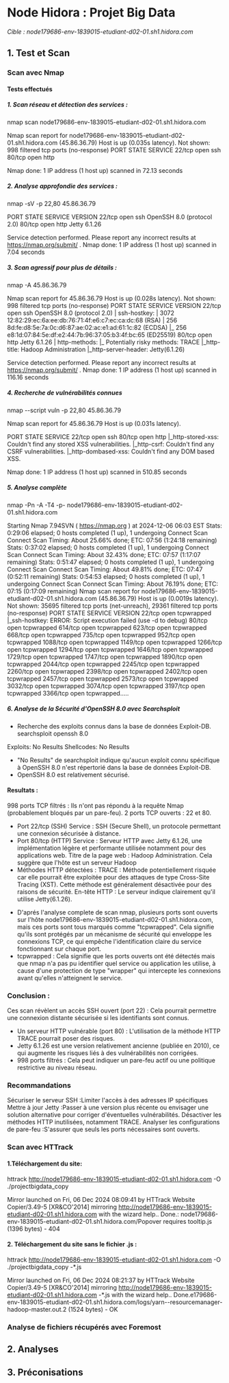 
# Node Hidora : Projet Big Data

*Cible : node179686-env-1839015-etudiant-d02-01.sh1.hidora.com*

## 1. Test et Scan

###  Scan avec Nmap
#### Tests effectués
##### 1. Scan réseau et détection des services :
nmap scan  node179686-env-1839015-etudiant-d02-01.sh1.hidora.com 

Nmap scan report for node179686-env-1839015-etudiant-d02-01.sh1.hidora.com (45.86.36.79)
Host is up (0.035s latency).
Not shown: 998 filtered tcp ports (no-response)
PORT   STATE SERVICE
22/tcp open  ssh
80/tcp open  http

Nmap done: 1 IP address (1 host up) scanned in 72.13 seconds

##### 2. Analyse approfondie des services :
nmap -sV -p 22,80 45.86.36.79


PORT   STATE SERVICE VERSION
22/tcp open  ssh     OpenSSH 8.0 (protocol 2.0)
80/tcp open  http    Jetty 6.1.26

Service detection performed. Please report any incorrect results at https://nmap.org/submit/ .
Nmap done: 1 IP address (1 host up) scanned in 7.04 seconds


##### 3. Scan agressif pour plus de détails :
nmap -A 45.86.36.79

Nmap scan report for 45.86.36.79
Host is up (0.028s latency).
Not shown: 998 filtered tcp ports (no-response)
PORT   STATE SERVICE VERSION
22/tcp open  ssh     OpenSSH 8.0 (protocol 2.0)
| ssh-hostkey: 
|   3072 12:82:29:ec:6a:ee:db:76:71:4f:e6:c7:ec:ca:dc:68 (RSA)
|   256 8d:fe:d8:5e:7a:0c:d6:87:ae:02:ac:e1:ad:61:1c:82 (ECDSA)
|_  256 e8:1d:07:84:5e:df:e2:44:7b:96:37:05:b3:4f:bc:65 (ED25519)
80/tcp open  http    Jetty 6.1.26
| http-methods: 
|_  Potentially risky methods: TRACE
|_http-title: Hadoop Administration
|_http-server-header: Jetty(6.1.26)

Service detection performed. Please report any incorrect results at https://nmap.org/submit/ .
Nmap done: 1 IP address (1 host up) scanned in 116.16 seconds

##### 4. Recherche de vulnérabilités connues

nmap --script vuln -p 22,80 45.86.36.79

Nmap scan report for 45.86.36.79
Host is up (0.031s latency).

PORT   STATE SERVICE
22/tcp open  ssh
80/tcp open  http
|_http-stored-xss: Couldn't find any stored XSS vulnerabilities.
|_http-csrf: Couldn't find any CSRF vulnerabilities.
|_http-dombased-xss: Couldn't find any DOM based XSS.

Nmap done: 1 IP address (1 host up) scanned in 510.85 seconds

##### 5. Analyse complète 
nmap -Pn -A -T4 -p- node179686-env-1839015-etudiant-d02-01.sh1.hidora.com

Starting Nmap 7.94SVN ( https://nmap.org ) at 2024-12-06 06:03 EST
Stats: 0:29:06 elapsed; 0 hosts completed (1 up), 1 undergoing Connect Scan
Connect Scan Timing: About 25.66% done; ETC: 07:56 (1:24:18 remaining)
Stats: 0:37:02 elapsed; 0 hosts completed (1 up), 1 undergoing Connect Scan
Connect Scan Timing: About 32.43% done; ETC: 07:57 (1:17:07 remaining)
Stats: 0:51:47 elapsed; 0 hosts completed (1 up), 1 undergoing Connect Scan
Connect Scan Timing: About 49.81% done; ETC: 07:47 (0:52:11 remaining)
Stats: 0:54:53 elapsed; 0 hosts completed (1 up), 1 undergoing Connect Scan
Connect Scan Timing: About 76.19% done; ETC: 07:15 (0:17:09 remaining)
Nmap scan report for node179686-env-1839015-etudiant-d02-01.sh1.hidora.com (45.86.36.79)
Host is up (0.0019s latency).
Not shown: 35695 filtered tcp ports (net-unreach), 29361 filtered tcp ports (no-response)
PORT      STATE SERVICE    VERSION
22/tcp    open  tcpwrapped
|_ssh-hostkey: ERROR: Script execution failed (use -d to debug)
80/tcp    open  tcpwrapped
614/tcp   open  tcpwrapped
623/tcp   open  tcpwrapped
668/tcp   open  tcpwrapped
735/tcp   open  tcpwrapped
952/tcp   open  tcpwrapped
1088/tcp  open  tcpwrapped
1149/tcp  open  tcpwrapped
1266/tcp  open  tcpwrapped
1294/tcp  open  tcpwrapped
1646/tcp  open  tcpwrapped
1729/tcp  open  tcpwrapped
1747/tcp  open  tcpwrapped
1890/tcp  open  tcpwrapped
2044/tcp  open  tcpwrapped
2245/tcp  open  tcpwrapped
2260/tcp  open  tcpwrapped
2398/tcp  open  tcpwrapped
2402/tcp  open  tcpwrapped
2457/tcp  open  tcpwrapped
2573/tcp  open  tcpwrapped
3032/tcp  open  tcpwrapped
3074/tcp  open  tcpwrapped
3197/tcp  open  tcpwrapped
3366/tcp  open  tcpwrapped.....

##### 6. Analyse de la Sécurité d'OpenSSH 8.0 avec Searchsploit
* Recherche des exploits connus dans la base de données Exploit-DB.
searchsploit openssh 8.0

Exploits: No Results
Shellcodes: No Results


- "No Results" de searchsploit indique qu'aucun exploit connu spécifique à OpenSSH 8.0 n'est répertorié dans la base de données Exploit-DB.
- OpenSSH 8.0 est relativement sécurisé.


#### Resultats :
998 ports TCP filtrés : Ils n'ont pas répondu à la requête Nmap (probablement bloqués par un pare-feu).
2 ports TCP ouverts : 22 et 80.

* Port 22/tcp (SSH)
Service : SSH (Secure Shell), un protocole permettant une connexion sécurisée à distance.
* Port 80/tcp (HTTP)
Service : Serveur HTTP avec Jetty 6.1.26, une implémentation légère et performante utilisée notamment pour des applications web.
Titre de la page web : Hadoop Administration. Cela suggère que l'hôte est un serveur Hadoop 
* Méthodes HTTP détectées :
TRACE : Méthode potentiellement risquée car elle pourrait être exploitée pour des attaques de type Cross-Site Tracing (XST). Cette méthode est généralement désactivée pour des raisons de sécurité.
En-tête HTTP : Le serveur indique clairement qu'il utilise Jetty(6.1.26).

-  D'aprés l'analyse complete de scan nmap, plusieurs ports sont ouverts sur l'hôte node179686-env-1839015-etudiant-d02-01.sh1.hidora.com, mais ces ports sont tous marqués comme "tcpwrapped". Cela signifie qu'ils sont protégés par un mécanisme de sécurité qui enveloppe les connexions TCP, ce qui empêche l'identification claire du service fonctionnant sur chaque port.
- tcpwrapped : Cela signifie que les ports ouverts ont été détectés mais que nmap n'a pas pu identifier quel service ou application les utilise, à cause d'une protection de type "wrapper" qui intercepte les connexions avant qu'elles n'atteignent le service.

### Conclusion :
Ces scan révèlent un accès SSH ouvert (port 22) : Cela pourrait permettre une connexion distante sécurisée si les identifiants sont connus.
- Un serveur HTTP vulnérable (port 80) : L'utilisation de la méthode HTTP TRACE pourrait poser des risques.
- Jetty 6.1.26 est une version relativement ancienne (publiée en 2010), ce qui augmente les risques liés à des vulnérabilités non corrigées.
- 998 ports filtrés : Cela peut indiquer un pare-feu actif ou une politique restrictive au niveau réseau.

### Recommandations
Sécuriser le serveur SSH :Limiter l'accès à des adresses IP spécifiques
Mettre à jour Jetty :Passer à une version plus récente ou envisager une solution alternative pour corriger d'éventuelles vulnérabilités.
Désactiver les méthodes HTTP inutilisées, notamment TRACE.
Analyser les configurations de pare-feu :S'assurer que seuls les ports nécessaires sont ouverts.




### Scan avec HTTrack
#### 1.Téléchargement du site:
httrack http://node179686-env-1839015-etudiant-d02-01.sh1.hidora.com -O ./projectbigdata_copy

Mirror launched on Fri, 06 Dec 2024 08:09:41 by HTTrack Website Copier/3.49-5 [XR&CO'2014]
mirroring http://node179686-env-1839015-etudiant-d02-01.sh1.hidora.com with the wizard help..
Done.: node179686-env-1839015-etudiant-d02-01.sh1.hidora.com/Popover requires tooltip.js (1396 bytes) - 404

#### 2. Téléchargement du site sans le fichier .js :
httrack http://node179686-env-1839015-etudiant-d02-01.sh1.hidora.com -O ./projectbigdata_copy  -*.js

Mirror launched on Fri, 06 Dec 2024 08:21:37 by HTTrack Website Copier/3.49-5 [XR&CO'2014]
mirroring http://node179686-env-1839015-etudiant-d02-01.sh1.hidora.com -*.js with the wizard help..
Done.e179686-env-1839015-etudiant-d02-01.sh1.hidora.com/logs/yarn--resourcemanager-hadoop-master.out.2 (1524 bytes) - OK


### Analyse de fichiers récupérés avec Foremost



## 2. Analyses


## 3. Préconisations 